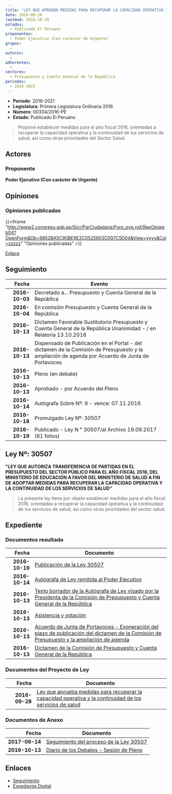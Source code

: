 ```yaml
---
title: "LEY QUE APRUEBA MEDIDAS PARA RECUPERAR LA CAPACIDAD OPERATIVA Y LA CONTINUIDAD DE LOS SERVICIOS DE SALUD"
date: 2016-09-28
lastmod: 2016-10-19
estados: 
  - Publicado El Peruano
proponentes: 
  - Poder Ejecutivo (Con carácter de Urgente)
grupos: 
  - 
autores: 
  - 
adherentes: 
  - 
sectores: 
  - Presupuesto y Cuenta General de la República
periodos: 
  - 2016-2021
---
```


- **Periodo**: 2016-2021
- **Legislatura**: Primera Legislatura Ordinaria 2016
- **Número**: 00334/2016-PE
- **Estado**: Publicado El Peruano

> Propone establecer medidas para el año fiscal 2016, orientadas a recuperar la capacidad operativa y la continuidad de los servicios de salud, así como otras prioridades del Sector Salud.


## Actores

### Proponente

**Poder Ejecutivo (Con carácter de Urgente)**


## Opiniones

### Opiniones publicadas

{{<iframe "http://www2.congreso.gob.pe/Sicr/ParCiudadana/Foro_pvp.nsf/RepOpiweb04?OpenForm&Db=9852BA5C90BE9E2C0525803C007C5D04&View=yyyy&Col=zzzzz" "Opiniones publicadas" >}}

[Enlace](http://www2.congreso.gob.pe/Sicr/ParCiudadana/Foro_pvp.nsf/RepOpiweb04?OpenForm&Db=9852BA5C90BE9E2C0525803C007C5D04&View=yyyy&Col=zzzzz)

## Seguimiento

| Fecha | Evento |
|------:|--------|
| **2016-10-03** | Decretado a... Presupuesto y Cuenta General de la República|
| **2016-10-04** | En comisión Presupuesto y Cuenta General de la República|
| **2016-10-13** | Dictamen Favorable Sustitutorio Presupuesto y Cuenta General de la República Unanimidad - / en Relatoría 13.10.2016|
| **2016-10-13** | Dispensado de Publicación en el Portal - del dictamen de la Comisión de Presupuesto y la ampliación de agenda por Acuerdo de Junta de Portavoces|
| **2016-10-13** | Pleno (en debate)|
| **2016-10-13** | Aprobado - por Acuerdo del Pleno|
| **2016-10-14** | Autógrafa Sobre Nº: 9 - vence: 07.11.2016|
| **2016-10-18** | Promulgado Ley Nº: 30507|
| **2016-10-19** | Publicado - Ley N ° 30507/al Archivo 19.09.2017 (61 folios)|

## Ley Nº: 30507

**"LEY QUE AUTORIZA TRANSFERENCIA DE PARTIDAS EN EL PRESUPUESTO DEL SECTOR PÚBLICO PARA EL AÑO FISCAL 2016, DEL MINISTERIO DE EDUCACIÓN A FAVOR DEL MINISTERIO DE SALUD A FIN DE ADOPTAR MEDIDAS PARA RECUPERAR LA CAPACIDAD OPERATIVA Y LA CONTINUIDAD DE LOS SERVICIOS DE SALUD"**

> La presente ley tiene por objeto establecer medidas para el año fiscal 2016, orientadas a recuperar la capacidad operativa y la continuidad de los servicios de salud, así como otras prioridades del sector salud.


## Expediente


### Documentos resultado

| Fecha | Documento |
|------:|--------|
| **2016-10-19** | [Publicación de la Ley 30507](http://www.leyes.congreso.gob.pe/Documentos/2016_2021/ADLP/Normas_Legales/30507-LEY.pdf) |
| **2016-10-14** | [Autógrafa de Ley remitida al Poder Ejecutivo](http://www.leyes.congreso.gob.pe/Documentos/2016_2021/ADLP/Texto_Aprobado/AU0033420161014.pdf) |
| **2016-10-13** | [Texto borrador de la Autógrafa de Ley visado por la Presidenta de la Comisión de Presupuesto y Cuenta General de la República](http://www2.congreso.gob.pe/Sicr/TraDocEstProc/Contdoc03_2011.nsf/0/6bce2d63e655337e0525811d004fe84e/$FILE/BAU0033420161013.pdf) |
| **2016-10-13** | [Asistencia y votación](http://www.leyes.congreso.gob.pe/Documentos/2016_2021/Asistencia_y_Votacion/Proyectos_de_Ley/AV0033420161013..pdf) |
| **2016-10-13** | [Acuerdo de Junta de Portavoces - Exoneración del plazo de publicación del dictamen de la Comisión de Presupuesto y la ampliación de agenda](http://www.leyes.congreso.gob.pe/Documentos/2016_2021/Acuerdos/Junta_Portavoces/AJP0033420161013.PDF) |
| **2016-10-13** | [Dictamen de la Comisión de Presupuesto y Cuenta General de la República](http://www.leyes.congreso.gob.pe/Documentos/2016_2021/Dictamenes/Proyectos_de_Ley/00334DC17MAY20161013..pdf) |

### Documentos del Proyecto de Ley

| Fecha | Documento |
|------:|--------|
| **2016-09-28** | [Ley que aprueba medidas para recuperar la capacidad operativa y la continuidad de los servicios de salud](http://www.leyes.congreso.gob.pe/Documentos/2016_2021/Proyectos_de_Ley_y_de_Resoluciones_Legislativas/PL0033420160928..pdf) |

### Documentos de Anexo

| Fecha | Documento |
|------:|--------|
| **2017-09-14** | [Seguimiento del proceso de la Ley 30507](http://www.leyes.congreso.gob.pe/Documentos/2016_2021/Seguimiento_de_Proyectos_de_Ley/00334PL20170914.pdf) |
| **2016-10-13** | [Diario de los Debates - Sesión de Pleno](http://www.leyes.congreso.gob.pe/Documentos/2016_2021/ADLP/Diario_Debates/30507_DD.pdf) |

## Enlaces 

- [Seguimiento](http://www2.congreso.gob.pe/Sicr/TraDocEstProc/CLProLey2016.nsf/f7fff46988ca05b1052578e100829cc7/27fca88041e970ba0525803d00049665?OpenDocument)
- [Expediente Digital](http://www2.congreso.gob.pe/Sicr/TraDocEstProc/CLProLey2016.nsf/f7fff46988ca05b1052578e100829cc7/27fca88041e970ba0525803d00049665?OpenDocument&Click=05257FB7005EB655.eb71d0cf91d8294e05256cdf006b5706/$Body/0.1C6C)
